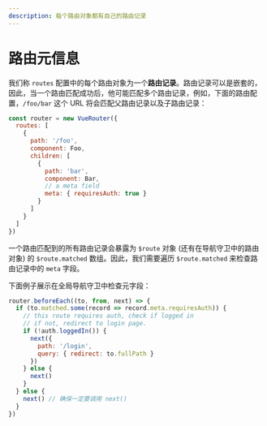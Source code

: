 ```yaml
---
description: 每个路由对象都有自己的路由记录
---
```


# 路由元信息

我们称 `routes` 配置中的每个路由对象为一个**路由记录**。路由记录可以是嵌套的，因此，当一个路由匹配成功后，他可能匹配多个路由记录，例如，下面的路由配置，`/foo/bar` 这个 URL 将会匹配父路由记录以及子路由记录：

```javascript
const router = new VueRouter({
  routes: [
    {
      path: '/foo',
      component: Foo,
      children: [
        {
          path: 'bar',
          component: Bar,
          // a meta field
          meta: { requiresAuth: true }
        }
      ]
    }
  ]
})
```

一个路由匹配到的所有路由记录会暴露为 `$route` 对象 \(还有在导航守卫中的路由对象\) 的 `$route.matched` 数组。因此，我们需要遍历 `$route.matched` 来检查路由记录中的 `meta` 字段。

下面例子展示在全局导航守卫中检查元字段：

```javascript
router.beforeEach((to, from, next) => {
  if (to.matched.some(record => record.meta.requiresAuth)) {
    // this route requires auth, check if logged in
    // if not, redirect to login page.
    if (!auth.loggedIn()) {
      next({
        path: '/login',
        query: { redirect: to.fullPath }
      })
    } else {
      next()
    }
  } else {
    next() // 确保一定要调用 next()
  }
})
```



